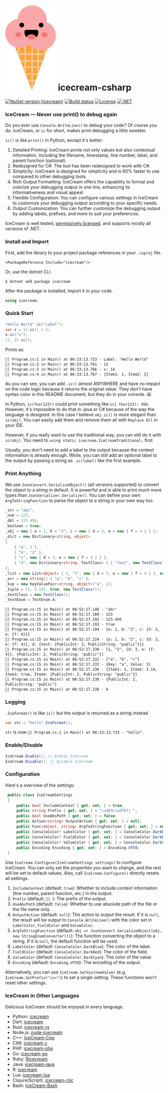 # ![Logo](https://raw.githubusercontent.com/WAcry/icecream-csharp/main/logo.png) icecream-csharp

[![NuGet version (icecream)](https://img.shields.io/badge/nuget-v2.1.0-blue)](https://www.nuget.org/packages/icecream)
[![Build status](https://github.com/WAcry/icecream-csharp/actions/workflows/build-and-test.yml/badge.svg)](https://github.com/WAcry/icecream-csharp/actions/workflows/build-and-test.yml)
[![License](https://img.shields.io/badge/license-MIT-green)](https://github.com/WAcry/icecream-csharp/blob/master/LICENSE.md)
[![.NET](https://img.shields.io/badge/sdk.version-.NET%3E5.0%20%7C%20.NET%20Core%203.1%20%7C%20.NET%20Standard%202.0%20%7C%20.NET%20Framework%204.5-blue)](https://dotnet.microsoft.com/en-us/)

### IceCream — Never use print() to debug again

Do you ever use `Console.WriteLine()` to debug your code? Of course you
do. IceCream, or `ic` for short, makes print debugging a little sweeter.

`ic()` is like `print()` in Python, except it's better:

1. Detailed Printing: IceCream prints not only values but also contextual information, including the filename,
   timestamp, line number, label, and parent function (optional).
2. Redesigned for C#: The tool has been redesigned to work with C#.
3. Simplicity: IceCream is designed for simplicity and is 60% faster to use compared to other debugging tools.
4. Rich Output Formatting: IceCream offers the capability to format and colorize your debugging output in one line,
   enhancing its informativeness and visual appeal.
5. Flexible Configuration: You can configure various settings in IceCream to customize your debugging output according
   to your specific needs.
6. Output Customization: You can further customize the debugging output by adding labels, prefixes, and more to suit
   your preferences.

IceCream is well tested, [permissively licensed](LICENSE), and
supports mostly all versions of .NET.

### Install and Import

First, add the library to your project package references in your `.csproj` file.

```
<PackageReference Include="icecream"/>
```

Or, use the dotnet CLI.

```
$ dotnet add package icecream
```

After the package is installed, import it in your code.

```csharp
using icecream;
```

### Quick Start

```csharp
"Hello World".ic("Label");
var x = 12.ic() + 2;
x.ic("x");
(1, 2).ic();
```

Prints as:

```
🍧| Program.cs:1 in Main() at 06:33:13.723 - Label: "Hello World"
🍧| Program.cs:2 in Main() at 06:33:13.761 - 12
🍧| Program.cs:3 in Main() at 06:33:13.766 - x: 14
🍧| Program.cs:4 in Main() at 06:33:13.767 - {Item1: 1, Item2: 2}
```

As you can see, you can add `.ic()` almost ANYWHERE and have no impact on the code logic because it returns the original
value. They don't have syntax color in this README document, but they do in your console. 😃

In Python, `ic(foo(123))` could print something like `ic| foo(123): 456`. However, it's impossible to do that in
Java or C# because of the way the language is designed. In this case I believe `obj.ic()` is more elegant
than `ic(obj)`.
You can easily add them and remove them all with `Replace All` in your IDE.

However, if you really want to use the traditional way, you can still do it with `ic(obj)`. You need
to `using static icecream.IceCreamTraditional;` first.

Usually, you don't need to add a label to the output because the context information is already enough.
While, you can still add an optional label to the output by passing a string as `.ic(label)` like the first example.

### Print Anything

We use `JsonConvert.SerializeObject()` (all versions supported) to convert the object to a string in default. It is
powerful and is able to print
much more types than `JsonSerializer.Serialize()`. You can define your own `ArgToStringFunction` to parse the object to
a string in your own
way too.

```csharp
_str = "abc";
_num = 123;
_dbl = 123.456;
_boolean = true;
_obj = new { a = 1, b = "2", c = new { d = 3, e = new { f = 4 } } };
_dict = new Dictionary<string, object>
{
    { "a", 1 },
    { "b", "2" },
    { "c", new { d = 3, e = new { f = 4 } } },
    { "d", new Dictionary<string, TestClass> { { "test", new TestClass() } } }
};
_list = new List<object> { 1, "2", new { d = 3, e = new { f = 4 } }, new TestClass() };
_arr = new string[] { "a", "b", "c" };
_kvp = new KeyValuePair<string, object>("a", 1);
_tuple = (1, 3.14f, true, new TestClass());
_testClass = new TestClass();
_testEnum = TestEnum.A;
```

```
🍧| Program.cs:15 in Main() at 06:52:17.146 - "abc"
🍧| Program.cs:15 in Main() at 06:52:17.189 - 123
🍧| Program.cs:15 in Main() at 06:52:17.192 - 123.456
🍧| Program.cs:15 in Main() at 06:52:17.193 - true
🍧| Program.cs:15 in Main() at 06:52:17.194 - {a: 1, b: "2", c: {d: 3, e: {f: 4}}}
🍧| Program.cs:15 in Main() at 06:52:17.224 - {a: 1, b: "2", c: {d: 3, e: {f: 4}}, d: {test: {PublicInt: 2, PublicString: "public"}}}
🍧| Program.cs:15 in Main() at 06:52:17.230 - [1, "2", {d: 3, e: {f: 4}}, {PublicInt: 2, PublicString: "public"}]
🍧| Program.cs:15 in Main() at 06:52:17.232 - ["a", "b", "c"]
🍧| Program.cs:15 in Main() at 06:52:17.233 - {Key: "a", Value: 1}
🍧| Program.cs:15 in Main() at 06:52:17.236 - {Item1: 1, Item2: 3.14, Item3: true, Item4: {PublicInt: 2, PublicString: "public"}}
🍧| Program.cs:15 in Main() at 06:52:17.238 - {PublicInt: 2, PublicString: "public"}
🍧| Program.cs:15 in Main() at 06:52:17.238 - A
```

### Logging

`.IceFormat()` is like `ic()` but the output is returned as a string instead

```csharp
var str = "hello".IceFormat();
```

`str` is now `🍧| Program.cs:1 in Main() at 06:33:13.723 - "hello"`.

### Enable/Disable

```csharp
IceCream.Enable(); // Enable IceCream
IceCream.Disable(); // Disable IceCream
```

### Configuration

Here's a overview of the settings:

```csharp
 public class IceCreamSettings
 {
     public bool IncludeContext { get; set; } = true;
     public string Prefix { get; set; } = "\ud83c\udf67| ";
     public bool UseAbsPath { get; set; } = false;
     public Action<string> OutputAction { get; set; } = null;
     public Func<object, string> ArgToStringFunction { get; set; } = null;
     public ConsoleColor? LabelColor { get; set; } = ConsoleColor.DarkBlue;
     public ConsoleColor? FieldColor { get; set; } = ConsoleColor.DarkRed;
     public ConsoleColor? ValueColor { get; set; } = ConsoleColor.DarkCyan;
     public Encoding Encoding { get; set; } = Encoding.UTF8;
 }
 ```

Use `IceCream.Configure(IceCreamSettings settings)` to configure IceCream. You can only set the properties you want to
change, and the rest will be set to default values. Also, call `IceCream.Configure()` directly resets all settings.

1. `IncludeContext` (default: `true`): Whether to include context information (line number, parent function, etc.) in
   the output.
2. `Prefix` (default: `🍧| `): The prefix of the output.
3. `UseAbsPath` (default: `false`): Whether to use absolute path of the file or the file name only.
4. `OutputAction` (default: `null`): The action to output the result. If it is `null`, the result will be output to
   `Console.WriteLine()` with the color set in `LabelColor`, `FieldColor` and `ValueColor`.
5. `ArgToStringFunction` (default: `obj => JsonConvert.SerializeObject(obj, new StringEnumConverter())`): The function
   converting the object to a string. If it is `null`, the default function will be used.
6. `LabelColor` (default: `ConsoleColor.DarkBlue`): The color of the label.
7. `FieldColor` (default: `ConsoleColor.DarkRed`): The color of the field.
8. `ValueColor` (default: `ConsoleColor.DarkCyan`): The color of the value.
9. `Encoding` (default: `Encoding.UTF8`): The encoding of the output.

Alternatively, you can use `IceCream.SetXxx(newValue)` (e.g. `IceCream.SetPrefix("ic>")`) to set a single setting. These
functions won't reset other settings.

### IceCream in Other Languages

Delicious IceCream should be enjoyed in every language.

- Python: [icecream](https://github.com/gruns/icecream)
- Dart: [icecream](https://github.com/HallerPatrick/icecream)
- Rust: [icecream-rs](https://github.com/ericchang00/icecream-rs)
- Node.js: [node-icecream](https://github.com/jmerle/node-icecream)
- C++: [IceCream-Cpp](https://github.com/renatoGarcia/icecream-cpp)
- C99: [icecream-c](https://github.com/chunqian/icecream-c)
- PHP: [icecream-php](https://github.com/ntzm/icecream-php)
- Go: [icecream-go](https://github.com/WAY29/icecream-go)
- Ruby: [Ricecream](https://github.com/nodai2hITC/ricecream)
- Java: [icecream-java](https://github.com/Akshay-Thakare/icecream-java)
- R: [icecream](https://github.com/lewinfox/icecream)
- Lua: [icecream-lua](https://github.com/wlingze/icecream-lua)
- Clojure(Script): [icecream-cljc](https://github.com/Eigenbahn/icecream-cljc)
- Bash: [IceCream-Bash](https://github.com/jtplaarj/IceCream-Bash)
